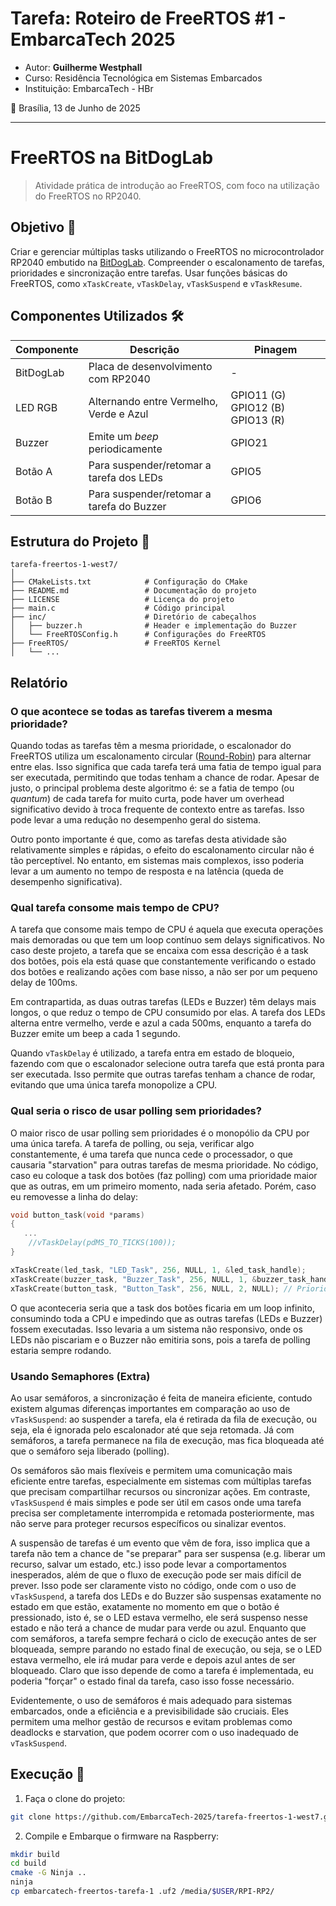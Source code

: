 # Tarefa: Roteiro de FreeRTOS #1 - EmbarcaTech 2025

- Autor: **Guilherme Westphall**
- Curso: Residência Tecnológica em Sistemas Embarcados
- Instituição: EmbarcaTech - HBr

📍 Brasília, 13 de Junho de 2025

---

# FreeRTOS na BitDogLab

> Atividade prática de introdução ao FreeRTOS, com foco na utilização do FreeRTOS no RP2040.

## Objetivo 🎯

Criar e gerenciar múltiplas tasks utilizando o FreeRTOS no microcontrolador RP2040 embutido na [BitDogLab](https://github.com/BitDogLab/BitDogLab). Compreender o escalonamento de tarefas, prioridades e sincronização entre tarefas. Usar funções básicas do FreeRTOS, como `xTaskCreate`, `vTaskDelay`, `vTaskSuspend` e `vTaskResume`. 

## Componentes Utilizados 🛠️

| Componente | Descrição                                 | Pinagem                          |
| ---------- | ----------------------------------------- | -------------------------------- |
| BitDogLab  | Placa de desenvolvimento com RP2040       | -                                |
| LED RGB    | Alternando entre Vermelho, Verde e Azul   | GPIO11 (G) GPIO12 (B) GPIO13 (R) |
| Buzzer     | Emite um *beep* periodicamente            | GPIO21                           |
| Botão A    | Para suspender/retomar a tarefa dos LEDs  | GPIO5                            |
| Botão B    | Para suspender/retomar a tarefa do Buzzer | GPIO6                            |

## Estrutura do Projeto 📂

```
tarefa-freertos-1-west7/
│
├── CMakeLists.txt            # Configuração do CMake
├── README.md                 # Documentação do projeto
├── LICENSE                   # Licença do projeto
├── main.c                    # Código principal
├── inc/                      # Diretório de cabeçalhos    
│   ├── buzzer.h              # Header e implementação do Buzzer
│   └── FreeRTOSConfig.h      # Configurações do FreeRTOS
├── FreeRTOS/                 # FreeRTOS Kernel
│   └── ...
```

## Relatório 

### O que acontece se todas as tarefas tiverem a mesma prioridade?

Quando todas as tarefas têm a mesma prioridade, o escalonador do FreeRTOS utiliza um escalonamento circular ([Round-Robin](https://pt.wikipedia.org/wiki/Round-robin)) para alternar entre elas. Isso significa que cada tarefa terá uma fatia de tempo igual para ser executada, permitindo que todas tenham a chance de rodar. Apesar de justo, o principal problema deste algoritmo é: se a fatia de tempo (ou *quantum*) de cada tarefa for muito curta, pode haver um overhead significativo devido à troca frequente de contexto entre as tarefas. Isso pode levar a uma redução no desempenho geral do sistema. 

Outro ponto importante é que, como as tarefas desta atividade são relativamente simples e rápidas, o efeito do escalonamento circular não é tão perceptível. No entanto, em sistemas mais complexos, isso poderia levar a um aumento no tempo de resposta e na latência (queda de desempenho significativa).


### Qual tarefa consome mais tempo de CPU?

A tarefa que consome mais tempo de CPU é aquela que executa operações mais demoradas ou que tem um loop contínuo sem delays significativos. No caso deste projeto, a tarefa que se encaixa com essa descrição é a task dos botões, pois ela está quase que constantemente verificando o estado dos botões e realizando ações com base nisso, a não ser por um pequeno delay de 100ms.

Em contrapartida, as duas outras tarefas (LEDs e Buzzer) têm delays mais longos, o que reduz o tempo de CPU consumido por elas. A tarefa dos LEDs alterna entre vermelho, verde e azul a cada 500ms, enquanto a tarefa do Buzzer emite um beep a cada 1 segundo.

Quando `vTaskDelay` é utilizado, a tarefa entra em estado de bloqueio, fazendo com que o escalonador selecione outra tarefa que está pronta para ser executada. Isso permite que outras tarefas tenham a chance de rodar, evitando que uma única tarefa monopolize a CPU.   

### Qual seria o risco de usar polling sem prioridades?

O maior risco de usar polling sem prioridades é o monopólio da CPU por uma única tarefa. A tarefa de polling, ou seja, verificar algo constantemente, é uma tarefa que nunca cede o processador, o que causaria "starvation" para outras tarefas de mesma prioridade. No código, caso eu coloque a task dos botões (faz polling) com uma prioridade maior que as outras, em um primeiro momento, nada seria afetado. Porém, caso eu removesse a linha do delay:


```c
void button_task(void *params)
{
   ...
    //vTaskDelay(pdMS_TO_TICKS(100));
}

xTaskCreate(led_task, "LED_Task", 256, NULL, 1, &led_task_handle);
xTaskCreate(buzzer_task, "Buzzer_Task", 256, NULL, 1, &buzzer_task_handle);
xTaskCreate(button_task, "Button_Task", 256, NULL, 2, NULL); // Prioridade maior
```
O que aconteceria seria que a task dos botões ficaria em um loop infinito, consumindo toda a CPU e impedindo que as outras tarefas (LEDs e Buzzer) fossem executadas. Isso levaria a um sistema não responsivo, onde os LEDs não piscariam e o Buzzer não emitiria sons, pois a tarefa de polling estaria sempre rodando.

### Usando Semaphores (Extra)

Ao usar semáforos, a sincronização é feita de maneira eficiente, contudo existem algumas diferenças importantes em comparação ao uso de `vTaskSuspend`: ao suspender a tarefa, ela é retirada da fila de execução, ou seja, ela é ignorada pelo escalonador até que seja retomada. Já com semáforos, a tarefa permanece na fila de execução, mas fica bloqueada até que o semáforo seja liberado (polling). 

Os semáforos são mais flexíveis e permitem uma comunicação mais eficiente entre tarefas, especialmente em sistemas com múltiplas tarefas que precisam compartilhar recursos ou sincronizar ações. Em contraste, `vTaskSuspend` é mais simples e pode ser útil em casos onde uma tarefa precisa ser completamente interrompida e retomada posteriormente, mas não serve para proteger recursos específicos ou sinalizar eventos.

A suspensão de tarefas é um evento que vêm de fora, isso implica que a tarefa não tem a chance de "se preparar" para ser suspensa (e.g. liberar um recurso, salvar um estado, etc.) isso pode levar a comportamentos inesperados, além de que o fluxo de execução pode ser mais difícil de prever. Isso pode ser claramente visto no código, onde com o uso de `vTaskSuspend`, a tarefa dos LEDs e do Buzzer são suspensas exatamente no estado em que estão, exatamente no momento em que o botão é pressionado, isto é, se o LED estava vermelho, ele será suspenso nesse estado e não terá a chance de mudar para verde ou azul. Enquanto que com semáforos, a tarefa sempre fechará o ciclo de execução antes de ser bloqueada, sempre parando no estado final de execução, ou seja, se o LED estava vermelho, ele irá mudar para verde e depois azul antes de ser bloqueado. Claro que isso depende de como a tarefa é implementada, eu poderia "forçar" o estado final da tarefa, caso isso fosse necessário.

Evidentemente, o uso de semáforos é mais adequado para sistemas embarcados, onde a eficiência e a previsibilidade são cruciais. Eles permitem uma melhor gestão de recursos e evitam problemas como deadlocks e starvation, que podem ocorrer com o uso inadequado de `vTaskSuspend`.

## Execução 🧪

1. Faça o clone do projeto:

```bash
git clone https://github.com/EmbarcaTech-2025/tarefa-freertos-1-west7.git
```

2. Compile e Embarque o firmware na Raspberry:

```bash
mkdir build
cd build
cmake -G Ninja ..
ninja
cp embarcatech-freertos-tarefa-1 .uf2 /media/$USER/RPI-RP2/
```